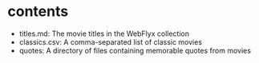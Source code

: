 # contents

* titles.md: The movie titles in the WebFlyx collection
* classics.csv: A comma-separated list of classic movies
 * quotes: A directory of files containing memorable quotes from movies
